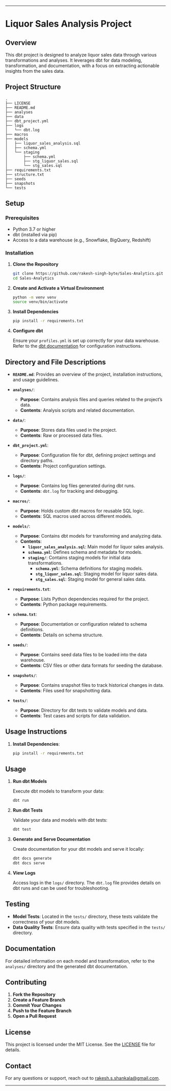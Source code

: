 
---

# Liquor Sales Analysis Project

## Overview

This dbt project is designed to analyze liquor sales data through various transformations and analyses. It leverages dbt for data modeling, transformation, and documentation, with a focus on extracting actionable insights from the sales data.

## Project Structure

```
.
├── LICENSE
├── README.md
├── analyses
├── data
├── dbt_project.yml
├── logs
│   └── dbt.log
├── macros
├── models
│   ├── liquor_sales_analysis.sql
│   ├── schema.yml
│   └── staging
│       ├── schema.yml
│       ├── stg_liquor_sales.sql
│       └── stg_sales.sql
├── requirements.txt
├── structure.txt
├── seeds
├── snapshots
└── tests
```

## Setup

### Prerequisites

- Python 3.7 or higher
- dbt (installed via pip)
- Access to a data warehouse (e.g., Snowflake, BigQuery, Redshift)

### Installation

1. **Clone the Repository**

   ```bash
   git clone https://github.com/rakesh-singh-byte/Sales-Analytics.git
   cd Sales-Analytics
   ```

2. **Create and Activate a Virtual Environment**

   ```bash
   python -m venv venv
   source venv/bin/activate
   ```

3. **Install Dependencies**

   ```bash
   pip install -r requirements.txt
   ```

4. **Configure dbt**

   Ensure your `profiles.yml` is set up correctly for your data warehouse. Refer to the [dbt documentation](https://docs.getdbt.com/docs/configure-your-profile) for configuration instructions.


## Directory and File Descriptions

- **`README.md`**: Provides an overview of the project, installation instructions, and usage guidelines.

- **`analyses/`**: 
  - **Purpose**: Contains analysis files and queries related to the project’s data.
  - **Contents**: Analysis scripts and related documentation.

- **`data/`**:
  - **Purpose**: Stores data files used in the project.
  - **Contents**: Raw or processed data files.

- **`dbt_project.yml`**:
  - **Purpose**: Configuration file for dbt, defining project settings and directory paths.
  - **Contents**: Project configuration settings.

- **`logs/`**:
  - **Purpose**: Contains log files generated during dbt runs.
  - **Contents**: `dbt.log` for tracking and debugging.

- **`macros/`**:
  - **Purpose**: Holds custom dbt macros for reusable SQL logic.
  - **Contents**: SQL macros used across different models.

- **`models/`**:
  - **Purpose**: Contains dbt models for transforming and analyzing data.
  - **Contents**:
    - **`liquor_sales_analysis.sql`**: Main model for liquor sales analysis.
    - **`schema.yml`**: Defines schema and metadata for models.
    - **`staging/`**: Contains staging models for initial data transformations.
      - **`schema.yml`**: Schema definitions for staging models.
      - **`stg_liquor_sales.sql`**: Staging model for liquor sales data.
      - **`stg_sales.sql`**: Staging model for general sales data.

- **`requirements.txt`**:
  - **Purpose**: Lists Python dependencies required for the project.
  - **Contents**: Python package requirements.

- **`schema.txt`**:
  - **Purpose**: Documentation or configuration related to schema definitions.
  - **Contents**: Details on schema structure.

- **`seeds/`**:
  - **Purpose**: Contains seed data files to be loaded into the data warehouse.
  - **Contents**: CSV files or other data formats for seeding the database.

- **`snapshots/`**:
  - **Purpose**: Contains snapshot files to track historical changes in data.
  - **Contents**: Files used for snapshotting data.

- **`tests/`**:
  - **Purpose**: Directory for dbt tests to validate models and data.
  - **Contents**: Test cases and scripts for data validation.

## Usage Instructions

1. **Install Dependencies**: 
   ```bash
   pip install -r requirements.txt
   ```

## Usage

1. **Run dbt Models**

   Execute dbt models to transform your data:

   ```bash
   dbt run
   ```

2. **Run dbt Tests**

   Validate your data and models with dbt tests:

   ```bash
   dbt test
   ```

3. **Generate and Serve Documentation**

   Create documentation for your dbt models and serve it locally:

   ```bash
   dbt docs generate
   dbt docs serve
   ```

4. **View Logs**

   Access logs in the `logs/` directory. The `dbt.log` file provides details on dbt runs and can be used for troubleshooting.

## Testing

- **Model Tests**: Located in the `tests/` directory, these tests validate the correctness of your dbt models.
- **Data Quality Tests**: Ensure data quality with tests specified in the `tests/` directory.

## Documentation

For detailed information on each model and transformation, refer to the `analyses/` directory and the generated dbt documentation.

## Contributing

1. **Fork the Repository**
2. **Create a Feature Branch**
3. **Commit Your Changes**
4. **Push to the Feature Branch**
5. **Open a Pull Request**

## License

This project is licensed under the MIT License. See the [LICENSE](LICENSE) file for details.

## Contact

For any questions or support, reach out to [rakesh.s.shankala@gmail.com](mailto:rakesh.s.shankala@gmail.com).

---